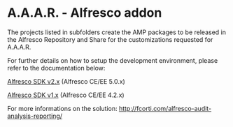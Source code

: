 A.A.A.R. - Alfresco addon
===

The projects listed in subfolders create the AMP packages to be released in the Alfresco Repository and Share for the customizations requested for A.A.A.R.

For further details on how to setup the development environment, please refer to the documentation below:

[Alfresco SDK v2.x](Alfresco%20SDK%202.x%20development%20environment%20setup.md) (Alfresco CE/EE 5.0.x)

[Alfresco SDK v1.x](Alfresco%20SDK%201.x%20development%20environment%20setup.md) (Alfresco CE/EE 4.2.x)

For more informations on the solution:
http://fcorti.com/alfresco-audit-analysis-reporting/

